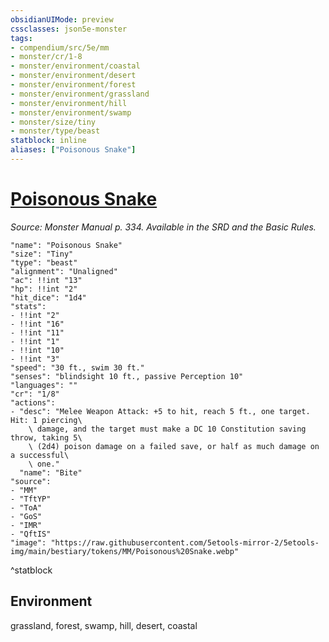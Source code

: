 ```yaml
---
obsidianUIMode: preview
cssclasses: json5e-monster
tags:
- compendium/src/5e/mm
- monster/cr/1-8
- monster/environment/coastal
- monster/environment/desert
- monster/environment/forest
- monster/environment/grassland
- monster/environment/hill
- monster/environment/swamp
- monster/size/tiny
- monster/type/beast
statblock: inline
aliases: ["Poisonous Snake"]
---
```

# [Poisonous Snake](3-Mechanics\CLI\bestiary\beast/poisonous-snake.md)
*Source: Monster Manual p. 334. Available in the SRD and the Basic Rules.*  

```statblock
"name": "Poisonous Snake"
"size": "Tiny"
"type": "beast"
"alignment": "Unaligned"
"ac": !!int "13"
"hp": !!int "2"
"hit_dice": "1d4"
"stats":
- !!int "2"
- !!int "16"
- !!int "11"
- !!int "1"
- !!int "10"
- !!int "3"
"speed": "30 ft., swim 30 ft."
"senses": "blindsight 10 ft., passive Perception 10"
"languages": ""
"cr": "1/8"
"actions":
- "desc": "Melee Weapon Attack: +5 to hit, reach 5 ft., one target. Hit: 1 piercing\
    \ damage, and the target must make a DC 10 Constitution saving throw, taking 5\
    \ (2d4) poison damage on a failed save, or half as much damage on a successful\
    \ one."
  "name": "Bite"
"source":
- "MM"
- "TftYP"
- "ToA"
- "GoS"
- "IMR"
- "QftIS"
"image": "https://raw.githubusercontent.com/5etools-mirror-2/5etools-img/main/bestiary/tokens/MM/Poisonous%20Snake.webp"
```
^statblock

## Environment

grassland, forest, swamp, hill, desert, coastal
